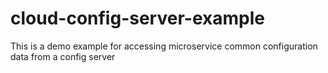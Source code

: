 # cloud-config-server-example
This is a demo example for accessing microservice common configuration data from a config server
